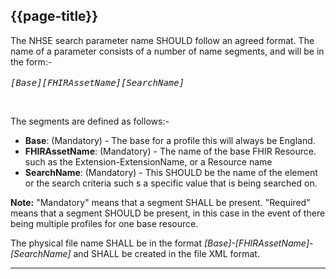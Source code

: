 ## {{page-title}}

The NHSE search parameter name SHOULD follow an agreed format.
The name of a parameter consists of a number of name segments, and will be in the form:-
<br><br>
<samp><i>[Base][FHIRAssetName][SearchName]</i> </samp>

<br>

The segments are defined as follows:-

- **Base**: (Mandatory) - The base for a profile this will always be England. 
- **FHIRAssetName**: (Mandatory) - The name of the base FHIR Resource. such as the Extension-ExtensionName, or a Resource name
- **SearchName**: (Mandatory) - This SHOULD be the name of the element or the search criteria such s a specific value that is being searched on.


**Note:** "Mandatory" means that a segment SHALL be present. "Required" means that a segment SHOULD be present, in this case in the event of there being multiple profiles for one base resource.

The physical file name SHALL be in the format <i>[Base]-[FHIRAssetName]-[SearchName] </i> and SHALL be created in the file XML format.

---
